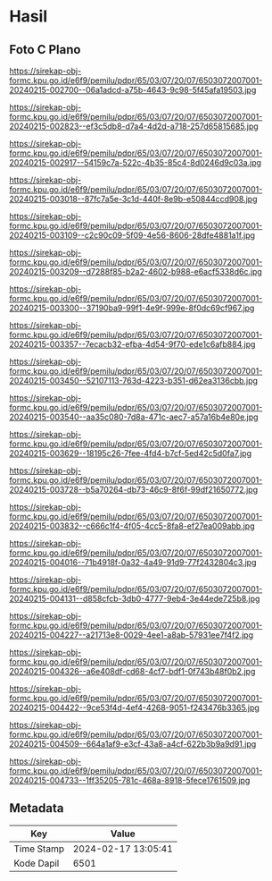 # Hasil

## Foto C Plano

https://sirekap-obj-formc.kpu.go.id/e6f9/pemilu/pdpr/65/03/07/20/07/6503072007001-20240215-002700--06a1adcd-a75b-4643-9c98-5f45afa19503.jpg

https://sirekap-obj-formc.kpu.go.id/e6f9/pemilu/pdpr/65/03/07/20/07/6503072007001-20240215-002823--ef3c5db8-d7a4-4d2d-a718-257d65815685.jpg

https://sirekap-obj-formc.kpu.go.id/e6f9/pemilu/pdpr/65/03/07/20/07/6503072007001-20240215-002917--54159c7a-522c-4b35-85c4-8d0246d9c03a.jpg

https://sirekap-obj-formc.kpu.go.id/e6f9/pemilu/pdpr/65/03/07/20/07/6503072007001-20240215-003018--87fc7a5e-3c1d-440f-8e9b-e50844ccd908.jpg

https://sirekap-obj-formc.kpu.go.id/e6f9/pemilu/pdpr/65/03/07/20/07/6503072007001-20240215-003109--c2c90c09-5f09-4e56-8606-28dfe4881a1f.jpg

https://sirekap-obj-formc.kpu.go.id/e6f9/pemilu/pdpr/65/03/07/20/07/6503072007001-20240215-003209--d7288f85-b2a2-4602-b988-e6acf5338d6c.jpg

https://sirekap-obj-formc.kpu.go.id/e6f9/pemilu/pdpr/65/03/07/20/07/6503072007001-20240215-003300--37190ba9-99f1-4e9f-999e-8f0dc69cf967.jpg

https://sirekap-obj-formc.kpu.go.id/e6f9/pemilu/pdpr/65/03/07/20/07/6503072007001-20240215-003357--7ecacb32-efba-4d54-9f70-ede1c6afb884.jpg

https://sirekap-obj-formc.kpu.go.id/e6f9/pemilu/pdpr/65/03/07/20/07/6503072007001-20240215-003450--52107113-763d-4223-b351-d62ea3136cbb.jpg

https://sirekap-obj-formc.kpu.go.id/e6f9/pemilu/pdpr/65/03/07/20/07/6503072007001-20240215-003540--aa35c080-7d8a-471c-aec7-a57a16b4e80e.jpg

https://sirekap-obj-formc.kpu.go.id/e6f9/pemilu/pdpr/65/03/07/20/07/6503072007001-20240215-003629--18195c26-7fee-4fd4-b7cf-5ed42c5d0fa7.jpg

https://sirekap-obj-formc.kpu.go.id/e6f9/pemilu/pdpr/65/03/07/20/07/6503072007001-20240215-003728--b5a70264-db73-46c9-8f6f-99df21650772.jpg

https://sirekap-obj-formc.kpu.go.id/e6f9/pemilu/pdpr/65/03/07/20/07/6503072007001-20240215-003832--c666c1f4-4f05-4cc5-8fa8-ef27ea009abb.jpg

https://sirekap-obj-formc.kpu.go.id/e6f9/pemilu/pdpr/65/03/07/20/07/6503072007001-20240215-004016--71b4918f-0a32-4a49-91d9-77f2432804c3.jpg

https://sirekap-obj-formc.kpu.go.id/e6f9/pemilu/pdpr/65/03/07/20/07/6503072007001-20240215-004131--d858cfcb-3db0-4777-9eb4-3e44ede725b8.jpg

https://sirekap-obj-formc.kpu.go.id/e6f9/pemilu/pdpr/65/03/07/20/07/6503072007001-20240215-004227--a21713e8-0029-4ee1-a8ab-57931ee7f4f2.jpg

https://sirekap-obj-formc.kpu.go.id/e6f9/pemilu/pdpr/65/03/07/20/07/6503072007001-20240215-004326--a6e408df-cd68-4cf7-bdf1-0f743b48f0b2.jpg

https://sirekap-obj-formc.kpu.go.id/e6f9/pemilu/pdpr/65/03/07/20/07/6503072007001-20240215-004422--9ce53f4d-4ef4-4268-9051-f243476b3365.jpg

https://sirekap-obj-formc.kpu.go.id/e6f9/pemilu/pdpr/65/03/07/20/07/6503072007001-20240215-004509--664a1af9-e3cf-43a8-a4cf-622b3b9a9d91.jpg

https://sirekap-obj-formc.kpu.go.id/e6f9/pemilu/pdpr/65/03/07/20/07/6503072007001-20240215-004733--1ff35205-781c-468a-8918-5fece1761509.jpg


## Metadata

| Key        | Value               |
| ---------- | ------------------- |
| Time Stamp | 2024-02-17 13:05:41 |
| Kode Dapil | 6501                |



